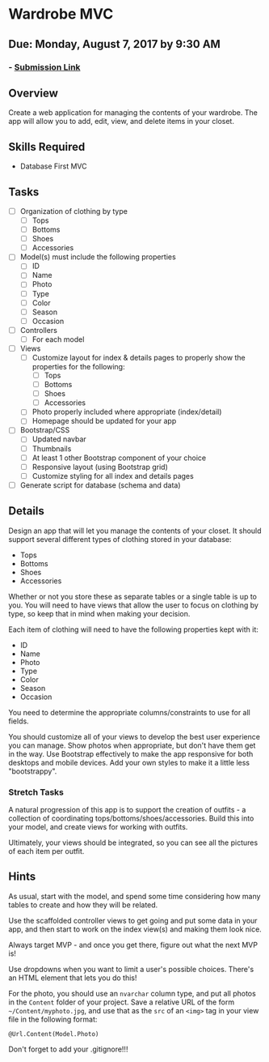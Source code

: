 # Wardrobe MVC
## Due: Monday, August 7, 2017 by 9:30 AM
### - [Submission Link](https://docs.google.com/forms/d/e/1FAIpQLScUEvl_ZgH_OgBu0zbg_WIvB6zBSkkXh7wfxqjv4LwLdBDxLg/viewform)

## Overview
Create a web application for managing the contents of your wardrobe. The app will allow you to add, edit, view, and delete items in your closet.

## Skills Required
- Database First MVC

## Tasks
- [ ] Organization of clothing by type
  - [ ] Tops
  - [ ] Bottoms
  - [ ] Shoes
  - [ ] Accessories
- [ ] Model(s) must include the following properties
  - [ ] ID
  - [ ] Name
  - [ ] Photo
  - [ ] Type
  - [ ] Color
  - [ ] Season
  - [ ] Occasion
- [ ] Controllers
  - [ ] For each model
- [ ] Views
  - [ ] Customize layout for index & details pages to properly show the properties for the following:
    - [ ] Tops
    - [ ] Bottoms
    - [ ] Shoes
    - [ ] Accessories
  - [ ] Photo properly included where appropriate (index/detail)
  - [ ] Homepage should be updated for your app
- [ ] Bootstrap/CSS
  - [ ] Updated navbar
  - [ ] Thumbnails
  - [ ] At least 1 other Bootstrap component of your choice
  - [ ] Responsive layout (using Bootstrap grid)
  - [ ] Customize styling for all index and details pages
- [ ] Generate script for database (schema and data)

## Details
Design an app that will let you manage the contents of your closet. It should support several different types of clothing stored in your database:

- Tops
- Bottoms
- Shoes
- Accessories

Whether or not you store these as separate tables or a single table is up to you. You will need to have views that allow the user to focus on clothing by type, so keep that in mind when making your decision.

Each item of clothing will need to have the following properties kept with it:
- ID
- Name
- Photo
- Type
- Color
- Season
- Occasion

You need to determine the appropriate columns/constraints to use for all fields.

You should customize all of your views to develop the best user experience you can manage. Show photos when appropriate, but don't have them get in the way. Use Bootstrap effectively to make the app responsive for both desktops and mobile devices. Add your own styles to make it a little less "bootstrappy".

### Stretch Tasks
A natural progression of this app is to support the creation of outfits - a collection of coordinating tops/bottoms/shoes/accessories. Build this into your model, and create views for working with outfits.

Ultimately, your views should be integrated, so you can see all the pictures of each item per outfit.

## Hints
As usual, start with the model, and spend some time considering how many tables to create and how they will be related.

Use the scaffolded controller views to get going and put some data in your app, and then start to work on the index view(s) and making them look nice.

Always target MVP - and once you get there, figure out what the next MVP is!

Use dropdowns when you want to limit a user's possible choices. There's an HTML element that lets you do this!

For the photo, you should use an `nvarchar` column type, and put all photos in the `Content` folder of your project. Save a relative URL of the form `~/Content/myphoto.jpg`, and use that as the `src` of an `<img>` tag in your view file in the following format:
```
@Url.Content(Model.Photo)
```
Don't forget to add your .gitignore!!!
